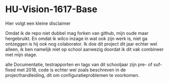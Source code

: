 # HU-Vision-1617-Base
Hier volgt een kleine disclaimer

Omdat ik de repo niet dubbel mag forken van github, mijn oude maar hergebruikt.
En omdat ik wilco inzage in wat ook zijn werk is, niet ga ontzeggen is hij ook nog colaborator.
Ik doe dit project dit jaar echter wel alleen, ik ben namelijk niet op school aanwezig doordat ik dit vak combineer met mijn stage.

alle Documentatie, testrapporten en tags van dit schooljaar zijn pre- of suf- fixed met 2018, code is echter wel zoals beschreven 
in de projecthandleiding, dit om configuratieproblemen te voorkomen.
